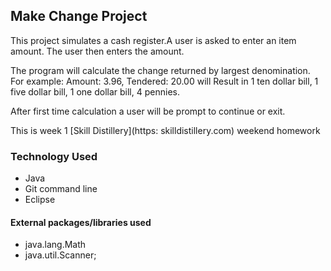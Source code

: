 ## Make Change Project

This project simulates a cash register.A user is asked to enter an item amount. The user then enters the amount.

The program will calculate the change returned by largest denomination.
For example:
Amount: 3.96, Tendered: 20.00 will Result in 1 ten dollar bill, 1 five dollar bill, 1 one dollar bill, 4 pennies.

After first time calculation a user will be prompt to continue or exit.


This is week 1 [Skill Distillery](https: skilldistillery.com) weekend homework

### Technology Used
* Java
* Git command line
* Eclipse


#### External packages/libraries used
* java.lang.Math
* java.util.Scanner;
